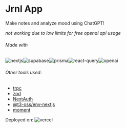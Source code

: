 # Jrnl App

Make notes and analyze mood using ChatGPT!

_not working due to low limits for free openai api usage_

###### Made with

<img src="https://img.shields.io/badge/Next.js-000?logo=nextdotjs&logoColor=fff&style=for-the-badge" alt="nextjs"/><img src="https://img.shields.io/badge/Supabase-181818?style=for-the-badge&logo=supabase&logoColor=white" alt="supabase"/><img src="https://img.shields.io/badge/Prisma-3982CE?style=for-the-badge&logo=Prisma&logoColor=white" alt="prisma"/><img src="https://img.shields.io/badge/React_Query-FF4154?style=for-the-badge&logo=ReactQuery&logoColor=white" alt="react-query"/><img src="https://img.shields.io/badge/ChatGPT-74aa9c?style=for-the-badge&logo=openai&logoColor=white" alt="openai"/>

###### Other tools used:

- [trpc](https://github.com/trpc/trpc)
- [zod](https://github.com/colinhacks/zod)
- [NextAuth](https://github.com/nextauthjs/next-auth)
- [@t3-oss/env-nextjs]("https://env.t3.gg/docs/nextjs")
- [moment](https://github.com/moment/moment)

Deployed on: ![vercel](https://img.shields.io/badge/Vercel-000000?style=for-the-badge&logo=vercel&logoColor=white)
